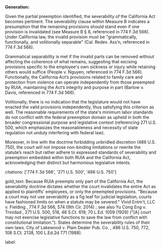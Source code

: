 **Generation:**

Given the partial preemption identified, the severability of the California Act becomes pertinent. The severability clause within Measure B indicates a presumption that the remaining provisions should stand even if one provision is invalidated (see Measure B § 8, referenced in 774 F.3d 566). Under California law, the invalid provision must be "grammatically, functionally, and volitionally separable" (Cal. Redev. Ass’n, referenced in 774 F.3d 566). 

Grammatical separability is met if the invalid parts can be removed without affecting the coherence of what remains, suggesting that excising provisions specific to the employee's own sickness or injury while retaining others would suffice (People v. Nguyen, referenced in 774 F.3d 566). Functionally, the California Act’s provisions related to family care and protection from violence can operate independently from those preempted by RUIA, maintaining the Act’s integrity and purpose in part (Barlow v. Davis, referenced in 774 F.3d 566).

Volitionally, there is no indication that the legislature would not have enacted the valid provisions independently, thus satisfying this criterion as well. The reasonable requirements of the state's minimum labor standards do not conflict with the federal preemption domain as upheld in both the broader congressional purpose and legislative context (referencing 271 U.S. 500, which emphasizes the reasonableness and necessity of state regulation not unduly interfering with federal law).

Moreover, in line with the doctrine forbidding unbridled discretion (486 U.S. 750), the court will not impose non-binding limitations or rewrite the statute’s reach but rather adhere to expressed standards of severability and preemption embedded within both RUIA and the California Act, acknowledging their distinct but harmonious legislative intents.

citations: ['774 F.3d 566', '271 U.S. 500', '486 U.S. 750']

gold_text: Because RUIA preempts only part of the California Act, the severability doctrine dictates whether the court invalidates the entire Act as applied to plaintiffs' employees, or only the preempted provisions. "Because a court may not use severability as a fig leaf for judicial legislation, courts have fashioned limits on when a statute may be severed." Vivid Entm't, LLC v. Fielding , 774 F.3d 566, 574 (9th Cir. 2014) ; see also Yu Cong Eng v. Trinidad , 271 U.S. 500, 518, 46 S.Ct. 619, 70 L.Ed. 1059 (1926) ("[A] court may not exercise legislative functions to save the law from conflict with constitutional limitation."). States determine the severability rules of their own laws. City of Lakewood v. Plain Dealer Pub. Co. , 486 U.S. 750, 772, 108 S.Ct. 2138, 100 L.Ed.2d 771 (1988).

label: 